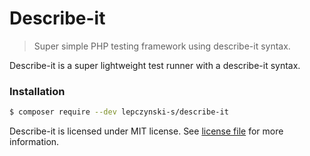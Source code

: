 # Describe-it

> Super simple PHP testing framework using describe-it syntax.

Describe-it is a super lightweight test runner with a describe-it syntax.

### Installation

```bash
$ composer require --dev lepczynski-s/describe-it
```

Describe-it is licensed under MIT license.
See [license file](license.md) for more information.